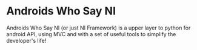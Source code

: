 Androids Who Say NI
===================

Androids Who Say NI (or just NI Framework) is a upper layer to python for android API, using MVC and with a set of useful tools to simplify the developer's life!